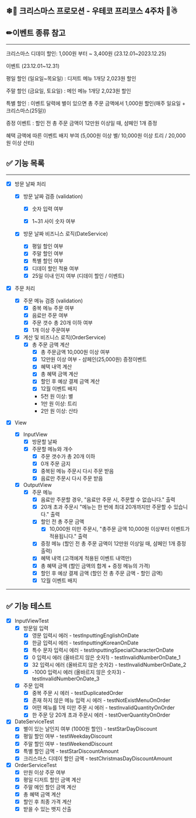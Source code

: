 ## ❄🎁 크리스마스 프로모션 - 우테코 프리코스 4주차 🌲☃

## ✏이벤트 종류 참고

------

크리스마스 디데이 할인: 1,000원 부터 ~ 3,400원 (23.12.01~2023.12.25)

이벤트 (23.12.01~12.31)

평일 할인 (일요일~목요일) : 디저트 메뉴 1개당 2,023원 할인

주말 할인 (금요일, 토요일) : 메인 메뉴 1개당 2,023원 할인

특별 할인 : 이벤트 달력에 별이 있으면 총 주문 금액에서 1,000원 할인(매주 일요일 + 크리스마스(25일))

증정 이벤트 : 할인 전 총 주문 금액이 12만원 이상일 때, 샴페인 1개 증정

혜택 금액에 따른 이벤트 배지 부여 (5,000원 이상 별/ 10,000원 이상 트리 / 20,000원 이상 산타)



## ✅ 기능 목록

---

- [x] 방문 날짜 처리

  - [x] 방문 날짜 검증 (validation)

    - [x] 숫자 입력 여부

    - [x] 1~31 사이 숫자 여부

  - [x] 방문 날짜 비즈니스 로직(DateService)
    - [x] 평일 할인 여부
    - [x] 주말 할인 여부
    - [x] 특별 할인 여부
    - [x] 디데이 할인 적용 여부
    - [x] 25일 이내 인지 여부 (디데이 할인 / 이벤트)

- [x] 주문 처리
  - [x] 주문 메뉴 검증 (validation)
    - [x] 중복 메뉴 주문 여부
    - [x] 음료만 주문 여부
    - [x] 주문 갯수 총 20개 이하 여부
    - [x] 1개 이상 주문여부

  - [x] 계산 및 비즈니스 로직(OrderService)
    - [x] 총 주문 금액 계산
      - [x] 총 주문금액 10,000원 이상 여부
      - [x] 12만원 이상 여부 - 샴페인(25,000원) 증정이벤트
      - [x] 혜택 내역 계산
      - [x] 총 혜택 금액 계산
      - [x] 할인 후 예상 결제 금액 계산
      - [x] 12월 이벤트 배지 
      - 5천 원 이상: 별
      - 1만 원 이상: 트리
      - 2만 원 이상: 산타

- [x] View
  - [x] InputView
    - [x] 방문할 날짜
    - [x] 주문할 메뉴와 개수
      - [x] 주문 갯수가 총 20개 이하
      - [x] 0개 주문 금지
      - [x] 중복된 메뉴 주문시 다시 주문 받음
      - [x] 음료만 주문시 다시 주문 받음

  - [x] OutputView
    - [x] 주문 메뉴
      - [x] 음료만 주문할 경우, "음료만 주문 시, 주문할 수 없습니다." 출력
      - [x] 20개 초과 주문시 "메뉴는 한 번에 최대 20개까지만 주문할 수 있습니다." 출력
      - [x] 할인 전 총 주문 금액
        - [x] 10,000원 미만 주문시, "총주문 금액 10,000원 이상부터 이벤트가 적용됩니다." 출력
      - [x] 증정 메뉴 (할인 전 총 주문 금액이 12만원 이상일 때, 샴페인 1개 증정 출력)
      - [x] 혜택 내역 (고객에게 적용된 이벤트 내역만)
      - [x] 총 혜택 금액 (할인 금액의 합계 + 증정 메뉴의 가격)
      - [x] 할인 후 예상 결제 금액 (할인 전 총 주문 금액 - 할인 금액)
      - [x] 12월 이벤트 배지

---

## ✅ 기능 테스트

- [x] InputViewTest
  - [x] 방문일 입력
    - [x] 영문 입력시 에러 - testInputtingEnglishOnDate
    - [x] 한글 입력시 에러 - testInputtingKoreanOnDate
    - [x] 특수 문자 입력시 에러 - testInputtingSpecialCharacterOnDate
    - [x] 0 입력시 에러 (올바르지 않은 숫자1) - testInvalidNumberOnDate_1
    - [x] 32 입력시 에러 (올바르지 않은 숫자2) - testInvalidNumberOnDate_2
    - [x] -1000 입력시 에러 (올바르지 않은 숫자3) - testInvalidNumberOnDate_3
  - [x] 주문 입력
    - [x] 중복 주문 시 에러 - testDuplicatedOrder
    - [x] 존재 하지 않은 메뉴 입력 시 에러 - testNotExistMenuOnOrder
    - [x] 어떤 메뉴를 1개 미만 주문 시 에러 - testInvalidQuantityOnOrder
    - [x] 한 주문 당 20개 초과 주문시 에러 - testOverQuantityOnOrder

- [x] DateServiceTest
  - [x] 별이 있는 날인지 여부 (1000원 할인) - testStarDayDiscount
  - [x] 평일 할인 여부 - testWeekdayDiscount
  - [x] 주말 할인 여부 - testWeekendDiscount
  - [x] 특별 할인 금액 - testStarDiscountAmount
  - [x] 크리스마스 디데이 할인 금액 - testChristmasDayDiscountAmount
- [x] OrderServiceTest
  - [x] 만원 이상 주문 여부
  - [x] 평일 디저트 할인 금액 계산
  - [x] 주말 메인 할인 금액 계산
  - [x] 총 혜택 금액 계산
  - [x] 할인 후 최종 가격 계산
  - [x] 받을 수 있는 뱃지 산출
